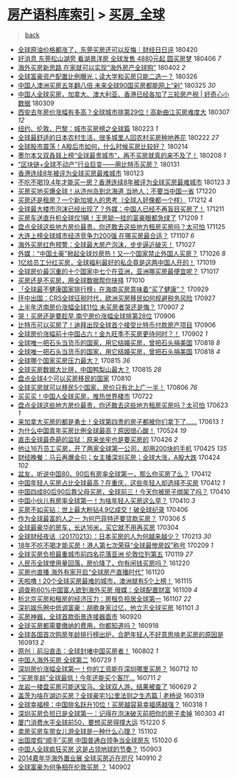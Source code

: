 [房产语料库索引](../../README.md)  > [买房_全球](买房_全球.md)
====
> [back](../README.md)

- [全球原油价格都涨了，东莞买房还可以反悔｜财经日日评](http://jkwz.applinzi.com/ittc/7093980533552055306.html#%E5%85%A8%E7%90%83%E5%8E%9F%E6%B2%B9%E4%BB%B7%E6%A0%BC%E9%83%BD%E6%B6%A8%E4%BA%86%EF%BC%8C%E4%B8%9C%E8%8E%9E%E4%B9%B0%E6%88%BF%E8%BF%98%E5%8F%AF%E4%BB%A5%E5%8F%8D%E6%82%94%EF%BD%9C%E8%B4%A2%E7%BB%8F%E6%97%A5%E6%97%A5%E8%AF%84) 180420  
- [好消息 东莞松山湖旁 看湖景洋房 全球发售 4880元起 圆买房梦](http://jkwz.applinzi.com/ittc/7088794615266411527.html#%E5%A5%BD%E6%B6%88%E6%81%AF+%E4%B8%9C%E8%8E%9E%E6%9D%BE%E5%B1%B1%E6%B9%96%E6%97%81+%E7%9C%8B%E6%B9%96%E6%99%AF%E6%B4%8B%E6%88%BF+%E5%85%A8%E7%90%83%E5%8F%91%E5%94%AE+4880%E5%85%83%E8%B5%B7+%E5%9C%86%E4%B9%B0%E6%88%BF%E6%A2%A6) 180406 *7* 
- [海外买房新思路 在家就可以实现“海外房产全球购”](http://jkwz.applinzi.com/ittc/7087394953242346503.html#%E6%B5%B7%E5%A4%96%E4%B9%B0%E6%88%BF%E6%96%B0%E6%80%9D%E8%B7%AF+%E5%9C%A8%E5%AE%B6%E5%B0%B1%E5%8F%AF%E4%BB%A5%E5%AE%9E%E7%8E%B0%E2%80%9C%E6%B5%B7%E5%A4%96%E6%88%BF%E4%BA%A7%E5%85%A8%E7%90%83%E8%B4%AD%E2%80%9D) 180402 *2* 
- [全球富豪资产配置比例曝光；读大学和买房只能二选一？](http://jkwz.applinzi.com/ittc/7084753264157656075.html#%E5%85%A8%E7%90%83%E5%AF%8C%E8%B1%AA%E8%B5%84%E4%BA%A7%E9%85%8D%E7%BD%AE%E6%AF%94%E4%BE%8B%E6%9B%9D%E5%85%89%EF%BC%9B%E8%AF%BB%E5%A4%A7%E5%AD%A6%E5%92%8C%E4%B9%B0%E6%88%BF%E5%8F%AA%E8%83%BD%E4%BA%8C%E9%80%89%E4%B8%80%EF%BC%9F) 180326  
- [中国人澳洲买房五年翻八倍 未来全球90国买房都能网上“剁”](http://jkwz.applinzi.com/ittc/7084369956575904778.html#%E4%B8%AD%E5%9B%BD%E4%BA%BA%E6%BE%B3%E6%B4%B2%E4%B9%B0%E6%88%BF%E4%BA%94%E5%B9%B4%E7%BF%BB%E5%85%AB%E5%80%8D+%E6%9C%AA%E6%9D%A5%E5%85%A8%E7%90%8390%E5%9B%BD%E4%B9%B0%E6%88%BF%E9%83%BD%E8%83%BD%E7%BD%91%E4%B8%8A%E2%80%9C%E5%89%81%E2%80%9D) 180325 *30* 
- [中国人全球买房，加拿大、澳大利亚、香港已经各加了三轮房产税 | 好奇心小数据](http://jkwz.applinzi.com/ittc/7078544342035989514.html#%E4%B8%AD%E5%9B%BD%E4%BA%BA%E5%85%A8%E7%90%83%E4%B9%B0%E6%88%BF%EF%BC%8C%E5%8A%A0%E6%8B%BF%E5%A4%A7%E3%80%81%E6%BE%B3%E5%A4%A7%E5%88%A9%E4%BA%9A%E3%80%81%E9%A6%99%E6%B8%AF%E5%B7%B2%E7%BB%8F%E5%90%84%E5%8A%A0%E4%BA%86%E4%B8%89%E8%BD%AE%E6%88%BF%E4%BA%A7%E7%A8%8E+%7C+%E5%A5%BD%E5%A5%87%E5%BF%83%E5%B0%8F%E6%95%B0%E6%8D%AE) 180309  
- [西安去年房价涨幅有多高？全球城市排第29位！高新曲江买房难度大](http://jkwz.applinzi.com/ittc/7077691467391042566.html#%E8%A5%BF%E5%AE%89%E5%8E%BB%E5%B9%B4%E6%88%BF%E4%BB%B7%E6%B6%A8%E5%B9%85%E6%9C%89%E5%A4%9A%E9%AB%98%EF%BC%9F%E5%85%A8%E7%90%83%E5%9F%8E%E5%B8%82%E6%8E%92%E7%AC%AC29%E4%BD%8D%EF%BC%81%E9%AB%98%E6%96%B0%E6%9B%B2%E6%B1%9F%E4%B9%B0%E6%88%BF%E9%9A%BE%E5%BA%A6%E5%A4%A7) 180307 *12* 
- [纽约、伦敦、巴黎：城市买房榜之全球篇](http://jkwz.applinzi.com/ittc/7067010877071295499.html#%E7%BA%BD%E7%BA%A6%E3%80%81%E4%BC%A6%E6%95%A6%E3%80%81%E5%B7%B4%E9%BB%8E%EF%BC%9A%E5%9F%8E%E5%B8%82%E4%B9%B0%E6%88%BF%E6%A6%9C%E4%B9%8B%E5%85%A8%E7%90%83%E7%AF%87) 180223 *1* 
- [全球最舒适的日本农村生活，很多城里人回农村买房种地养花](http://jkwz.applinzi.com/ittc/7072860168801223696.html#%E5%85%A8%E7%90%83%E6%9C%80%E8%88%92%E9%80%82%E7%9A%84%E6%97%A5%E6%9C%AC%E5%86%9C%E6%9D%91%E7%94%9F%E6%B4%BB%EF%BC%8C%E5%BE%88%E5%A4%9A%E5%9F%8E%E9%87%8C%E4%BA%BA%E5%9B%9E%E5%86%9C%E6%9D%91%E4%B9%B0%E6%88%BF%E7%A7%8D%E5%9C%B0%E5%85%BB%E8%8A%B1) 180222 *27* 
- [全球股市震荡！A股后市如何，什么时候买房比较好？](http://jkwz.applinzi.com/ittc/7069195537171874822.html#%E5%85%A8%E7%90%83%E8%82%A1%E5%B8%82%E9%9C%87%E8%8D%A1%EF%BC%81A%E8%82%A1%E5%90%8E%E5%B8%82%E5%A6%82%E4%BD%95%EF%BC%8C%E4%BB%80%E4%B9%88%E6%97%B6%E5%80%99%E4%B9%B0%E6%88%BF%E6%AF%94%E8%BE%83%E5%A5%BD%EF%BC%9F) 180214  
- [墨尔本又双叒叕上榜“全球最贵城市”，再不买房就真的来不及了！](http://jkwz.applinzi.com/ittc/7067644552230208529.html#%E5%A2%A8%E5%B0%94%E6%9C%AC%E5%8F%88%E5%8F%8C%E5%8F%92%E5%8F%95%E4%B8%8A%E6%A6%9C%E2%80%9C%E5%85%A8%E7%90%83%E6%9C%80%E8%B4%B5%E5%9F%8E%E5%B8%82%E2%80%9D%EF%BC%8C%E5%86%8D%E4%B8%8D%E4%B9%B0%E6%88%BF%E5%B0%B1%E7%9C%9F%E7%9A%84%E6%9D%A5%E4%B8%8D%E5%8F%8A%E4%BA%86%EF%BC%81) 180208 *1* 
- [“区块链+全球不动产”行业巨变——用比特币买房？](http://jkwz.applinzi.com/ittc/7064683995369833483.html#%E2%80%9C%E5%8C%BA%E5%9D%97%E9%93%BE%2B%E5%85%A8%E7%90%83%E4%B8%8D%E5%8A%A8%E4%BA%A7%E2%80%9D%E8%A1%8C%E4%B8%9A%E5%B7%A8%E5%8F%98%E2%80%94%E2%80%94%E7%94%A8%E6%AF%94%E7%89%B9%E5%B8%81%E4%B9%B0%E6%88%BF%EF%BC%9F) 180131  
- [香港连续8年被评为全球买房最难城市](http://jkwz.applinzi.com/ittc/7061690889955443723.html#%E9%A6%99%E6%B8%AF%E8%BF%9E%E7%BB%AD8%E5%B9%B4%E8%A2%AB%E8%AF%84%E4%B8%BA%E5%85%A8%E7%90%83%E4%B9%B0%E6%88%BF%E6%9C%80%E9%9A%BE%E5%9F%8E%E5%B8%82) 180123  
- [不吃不喝19.4年才能买一房？香港连续8年被评为全球买房最难城市](http://jkwz.applinzi.com/ittc/7061642014251025414.html#%E4%B8%8D%E5%90%83%E4%B8%8D%E5%96%9D19.4%E5%B9%B4%E6%89%8D%E8%83%BD%E4%B9%B0%E4%B8%80%E6%88%BF%EF%BC%9F%E9%A6%99%E6%B8%AF%E8%BF%9E%E7%BB%AD8%E5%B9%B4%E8%A2%AB%E8%AF%84%E4%B8%BA%E5%85%A8%E7%90%83%E4%B9%B0%E6%88%BF%E6%9C%80%E9%9A%BE%E5%9F%8E%E5%B8%82) 180123 *3* 
- [买房买地买爆全球！从济州岛到北海道 当地人：不要当中国一省](http://jkwz.applinzi.com/ittc/7049226458235405329.html#%E4%B9%B0%E6%88%BF%E4%B9%B0%E5%9C%B0%E4%B9%B0%E7%88%86%E5%85%A8%E7%90%83%EF%BC%81%E4%BB%8E%E6%B5%8E%E5%B7%9E%E5%B2%9B%E5%88%B0%E5%8C%97%E6%B5%B7%E9%81%93+%E5%BD%93%E5%9C%B0%E4%BA%BA%EF%BC%9A%E4%B8%8D%E8%A6%81%E5%BD%93%E4%B8%AD%E5%9B%BD%E4%B8%80%E7%9C%81) 171220  
- [买房还是租房？一个新加坡人的思考（全球人好像都一个样）](http://jkwz.applinzi.com/ittc/7045848782627931153.html#%E4%B9%B0%E6%88%BF%E8%BF%98%E6%98%AF%E7%A7%9F%E6%88%BF%EF%BC%9F%E4%B8%80%E4%B8%AA%E6%96%B0%E5%8A%A0%E5%9D%A1%E4%BA%BA%E7%9A%84%E6%80%9D%E8%80%83%EF%BC%88%E5%85%A8%E7%90%83%E4%BA%BA%E5%A5%BD%E5%83%8F%E9%83%BD%E4%B8%80%E4%B8%AA%E6%A0%B7%EF%BC%89) 171212 *4* 
- [全球最大楼市泡沫已经出现了？外媒：中国人已经不再盲目买房了！](http://jkwz.applinzi.com/ittc/7045892746655564816.html#%E5%85%A8%E7%90%83%E6%9C%80%E5%A4%A7%E6%A5%BC%E5%B8%82%E6%B3%A1%E6%B2%AB%E5%B7%B2%E7%BB%8F%E5%87%BA%E7%8E%B0%E4%BA%86%EF%BC%9F%E5%A4%96%E5%AA%92%EF%BC%9A%E4%B8%AD%E5%9B%BD%E4%BA%BA%E5%B7%B2%E7%BB%8F%E4%B8%8D%E5%86%8D%E7%9B%B2%E7%9B%AE%E4%B9%B0%E6%88%BF%E4%BA%86%EF%BC%81) 171211  
- [买房车送直升机全球仅1辆！王思聪一挂的富豪眼都急绿了](http://jkwz.applinzi.com/ittc/7045048414247584784.html#%E4%B9%B0%E6%88%BF%E8%BD%A6%E9%80%81%E7%9B%B4%E5%8D%87%E6%9C%BA%E5%85%A8%E7%90%83%E4%BB%851%E8%BE%86%EF%BC%81%E7%8E%8B%E6%80%9D%E8%81%AA%E4%B8%80%E6%8C%82%E7%9A%84%E5%AF%8C%E8%B1%AA%E7%9C%BC%E9%83%BD%E6%80%A5%E7%BB%BF%E4%BA%86) 171209 *1* 
- [盘点全球这些地方房价最贵，你还敢去这些地方租房买房吗？太可怕](http://jkwz.applinzi.com/ittc/7039811366741869584.html#%E7%9B%98%E7%82%B9%E5%85%A8%E7%90%83%E8%BF%99%E4%BA%9B%E5%9C%B0%E6%96%B9%E6%88%BF%E4%BB%B7%E6%9C%80%E8%B4%B5%EF%BC%8C%E4%BD%A0%E8%BF%98%E6%95%A2%E5%8E%BB%E8%BF%99%E4%BA%9B%E5%9C%B0%E6%96%B9%E7%A7%9F%E6%88%BF%E4%B9%B0%E6%88%BF%E5%90%97%EF%BC%9F%E5%A4%AA%E5%8F%AF%E6%80%95) 171125  
- [大连上榜全球城市经济竞争力200强 在哪买房最合适？](http://jkwz.applinzi.com/ittc/7033137309959062544.html#%E5%A4%A7%E8%BF%9E%E4%B8%8A%E6%A6%9C%E5%85%A8%E7%90%83%E5%9F%8E%E5%B8%82%E7%BB%8F%E6%B5%8E%E7%AB%9E%E4%BA%89%E5%8A%9B200%E5%BC%BA+%E5%9C%A8%E5%93%AA%E4%B9%B0%E6%88%BF%E6%9C%80%E5%90%88%E9%80%82%EF%BC%9F) 171107 *6* 
- [海外买房红色预警：全球最大房产泡沫，步步逼近破灭！](http://jkwz.applinzi.com/ittc/7029141626012828688.html#%E6%B5%B7%E5%A4%96%E4%B9%B0%E6%88%BF%E7%BA%A2%E8%89%B2%E9%A2%84%E8%AD%A6%EF%BC%9A%E5%85%A8%E7%90%83%E6%9C%80%E5%A4%A7%E6%88%BF%E4%BA%A7%E6%B3%A1%E6%B2%AB%EF%BC%8C%E6%AD%A5%E6%AD%A5%E9%80%BC%E8%BF%91%E7%A0%B4%E7%81%AD%EF%BC%81) 171027  
- [外媒：“中国土豪”掀起全球炒房热！又一个国家禁止外国人买房？](http://jkwz.applinzi.com/ittc/7028799173175018512.html#%E5%A4%96%E5%AA%92%EF%BC%9A%E2%80%9C%E4%B8%AD%E5%9B%BD%E5%9C%9F%E8%B1%AA%E2%80%9D%E6%8E%80%E8%B5%B7%E5%85%A8%E7%90%83%E7%82%92%E6%88%BF%E7%83%AD%EF%BC%81%E5%8F%88%E4%B8%80%E4%B8%AA%E5%9B%BD%E5%AE%B6%E7%A6%81%E6%AD%A2%E5%A4%96%E5%9B%BD%E4%BA%BA%E4%B9%B0%E6%88%BF%EF%BC%9F) 171026 *8* 
- [1亿给员工分红买房，全球福利最好的私企竟是这两中国人开的！](http://jkwz.applinzi.com/ittc/7026220015320302609.html#1%E4%BA%BF%E7%BB%99%E5%91%98%E5%B7%A5%E5%88%86%E7%BA%A2%E4%B9%B0%E6%88%BF%EF%BC%8C%E5%85%A8%E7%90%83%E7%A6%8F%E5%88%A9%E6%9C%80%E5%A5%BD%E7%9A%84%E7%A7%81%E4%BC%81%E7%AB%9F%E6%98%AF%E8%BF%99%E4%B8%A4%E4%B8%AD%E5%9B%BD%E4%BA%BA%E5%BC%80%E7%9A%84%EF%BC%81) 171019  
- [全球房价最沉重的十个国家中七个在亚洲，亚洲哪买房最便宜呢？](http://jkwz.applinzi.com/ittc/7025506757261132816.html#%E5%85%A8%E7%90%83%E6%88%BF%E4%BB%B7%E6%9C%80%E6%B2%89%E9%87%8D%E7%9A%84%E5%8D%81%E4%B8%AA%E5%9B%BD%E5%AE%B6%E4%B8%AD%E4%B8%83%E4%B8%AA%E5%9C%A8%E4%BA%9A%E6%B4%B2%EF%BC%8C%E4%BA%9A%E6%B4%B2%E5%93%AA%E4%B9%B0%E6%88%BF%E6%9C%80%E4%BE%BF%E5%AE%9C%E5%91%A2%EF%BC%9F) 171017  
- [买房还是不买房，用全球数据帮你抉择](http://jkwz.applinzi.com/ittc/7022808445928080401.html#%E4%B9%B0%E6%88%BF%E8%BF%98%E6%98%AF%E4%B8%8D%E4%B9%B0%E6%88%BF%EF%BC%8C%E7%94%A8%E5%85%A8%E7%90%83%E6%95%B0%E6%8D%AE%E5%B8%AE%E4%BD%A0%E6%8A%89%E6%8B%A9) 171010  
- [「全球最不健康国家排行榜」在海南买房意味着“买了健康”？](http://jkwz.applinzi.com/ittc/7018659424217072657.html#%E3%80%8C%E5%85%A8%E7%90%83%E6%9C%80%E4%B8%8D%E5%81%A5%E5%BA%B7%E5%9B%BD%E5%AE%B6%E6%8E%92%E8%A1%8C%E6%A6%9C%E3%80%8D%E5%9C%A8%E6%B5%B7%E5%8D%97%E4%B9%B0%E6%88%BF%E6%84%8F%E5%91%B3%E7%9D%80%E2%80%9C%E4%B9%B0%E4%BA%86%E5%81%A5%E5%BA%B7%E2%80%9D%EF%BC%9F) 170929  
- [环中出国：CRS全球征税时代，欧洲买房移民如何规避税务风险](http://jkwz.applinzi.com/ittc/7017922985569289232.html#%E7%8E%AF%E4%B8%AD%E5%87%BA%E5%9B%BD%EF%BC%9ACRS%E5%85%A8%E7%90%83%E5%BE%81%E7%A8%8E%E6%97%B6%E4%BB%A3%EF%BC%8C%E6%AC%A7%E6%B4%B2%E4%B9%B0%E6%88%BF%E7%A7%BB%E6%B0%91%E5%A6%82%E4%BD%95%E8%A7%84%E9%81%BF%E7%A8%8E%E5%8A%A1%E9%A3%8E%E9%99%A9) 170927  
- [上半年济南房价涨幅全球11位 未买房者哭还是悔？](http://jkwz.applinzi.com/ittc/7010608887953359889.html#%E4%B8%8A%E5%8D%8A%E5%B9%B4%E6%B5%8E%E5%8D%97%E6%88%BF%E4%BB%B7%E6%B6%A8%E5%B9%85%E5%85%A8%E7%90%8311%E4%BD%8D+%E6%9C%AA%E4%B9%B0%E6%88%BF%E8%80%85%E5%93%AD%E8%BF%98%E6%98%AF%E6%82%94%EF%BC%9F) 170907 *2* 
- [哭！买房还是要趁早 南宁房价涨幅全球排第28位](http://jkwz.applinzi.com/ittc/7010268145225565201.html#%E5%93%AD%EF%BC%81%E4%B9%B0%E6%88%BF%E8%BF%98%E6%98%AF%E8%A6%81%E8%B6%81%E6%97%A9+%E5%8D%97%E5%AE%81%E6%88%BF%E4%BB%B7%E6%B6%A8%E5%B9%85%E5%85%A8%E7%90%83%E6%8E%92%E7%AC%AC28%E4%BD%8D) 170906  
- [比特币可以买房了！迪拜出现全球首个接受比特币付款房产项目](http://jkwz.applinzi.com/ittc/7010195008593069073.html#%E6%AF%94%E7%89%B9%E5%B8%81%E5%8F%AF%E4%BB%A5%E4%B9%B0%E6%88%BF%E4%BA%86%EF%BC%81%E8%BF%AA%E6%8B%9C%E5%87%BA%E7%8E%B0%E5%85%A8%E7%90%83%E9%A6%96%E4%B8%AA%E6%8E%A5%E5%8F%97%E6%AF%94%E7%89%B9%E5%B8%81%E4%BB%98%E6%AC%BE%E6%88%BF%E4%BA%A7%E9%A1%B9%E7%9B%AE) 170906  
- [全球房价涨幅前十中国占六！金九旺季不买房更待何时？！](http://jkwz.applinzi.com/ittc/7008780873925919760.html#%E5%85%A8%E7%90%83%E6%88%BF%E4%BB%B7%E6%B6%A8%E5%B9%85%E5%89%8D%E5%8D%81%E4%B8%AD%E5%9B%BD%E5%8D%A0%E5%85%AD%EF%BC%81%E9%87%91%E4%B9%9D%E6%97%BA%E5%AD%A3%E4%B8%8D%E4%B9%B0%E6%88%BF%E6%9B%B4%E5%BE%85%E4%BD%95%E6%97%B6%EF%BC%9F%EF%BC%81) 170902 *1* 
- [全球唯一把石头当货币的国家，用它结婚买房，曾把石头捐美国](http://jkwz.applinzi.com/ittc/7003148892227765264.html#%E5%85%A8%E7%90%83%E5%94%AF%E4%B8%80%E6%8A%8A%E7%9F%B3%E5%A4%B4%E5%BD%93%E8%B4%A7%E5%B8%81%E7%9A%84%E5%9B%BD%E5%AE%B6%EF%BC%8C%E7%94%A8%E5%AE%83%E7%BB%93%E5%A9%9A%E4%B9%B0%E6%88%BF%EF%BC%8C%E6%9B%BE%E6%8A%8A%E7%9F%B3%E5%A4%B4%E6%8D%90%E7%BE%8E%E5%9B%BD) 170818 *8* 
- [全球唯一把石头当货币的国家，用它结婚买房，曾把石头捐美国](http://jkwz.applinzi.com/ittc/7002921176295539728.html#%E5%85%A8%E7%90%83%E5%94%AF%E4%B8%80%E6%8A%8A%E7%9F%B3%E5%A4%B4%E5%BD%93%E8%B4%A7%E5%B8%81%E7%9A%84%E5%9B%BD%E5%AE%B6%EF%BC%8C%E7%94%A8%E5%AE%83%E7%BB%93%E5%A9%9A%E4%B9%B0%E6%88%BF%EF%BC%8C%E6%9B%BE%E6%8A%8A%E7%9F%B3%E5%A4%B4%E6%8D%90%E7%BE%8E%E5%9B%BD) 170818 *4* 
- [全球哪个国家买房压力最大？](http://jkwz.applinzi.com/ittc/7002059089608442897.html#%E5%85%A8%E7%90%83%E5%93%AA%E4%B8%AA%E5%9B%BD%E5%AE%B6%E4%B9%B0%E6%88%BF%E5%8E%8B%E5%8A%9B%E6%9C%80%E5%A4%A7%EF%BC%9F) 170815 *36* 
- [全球买房数据大比拼，中国鸭梨山最大？](http://jkwz.applinzi.com/ittc/7002059089524556816.html#%E5%85%A8%E7%90%83%E4%B9%B0%E6%88%BF%E6%95%B0%E6%8D%AE%E5%A4%A7%E6%AF%94%E6%8B%BC%EF%BC%8C%E4%B8%AD%E5%9B%BD%E9%B8%AD%E6%A2%A8%E5%B1%B1%E6%9C%80%E5%A4%A7%EF%BC%9F) 170815 *28* 
- [盘点全球4个可以买房移民的国家](http://jkwz.applinzi.com/ittc/7000124956657320977.html#%E7%9B%98%E7%82%B9%E5%85%A8%E7%90%834%E4%B8%AA%E5%8F%AF%E4%BB%A5%E4%B9%B0%E6%88%BF%E7%A7%BB%E6%B0%91%E7%9A%84%E5%9B%BD%E5%AE%B6) 170810  
- [全球买房就可以移民5个国家，房价只有北上广一半！](http://jkwz.applinzi.com/ittc/6997957684484375569.html#%E5%85%A8%E7%90%83%E4%B9%B0%E6%88%BF%E5%B0%B1%E5%8F%AF%E4%BB%A5%E7%A7%BB%E6%B0%915%E4%B8%AA%E5%9B%BD%E5%AE%B6%EF%BC%8C%E6%88%BF%E4%BB%B7%E5%8F%AA%E6%9C%89%E5%8C%97%E4%B8%8A%E5%B9%BF%E4%B8%80%E5%8D%8A%EF%BC%81) 170806 *76* 
- [买买买！中国人全球买房，推热世界楼市](http://jkwz.applinzi.com/ittc/6993146668172968976.html#%E4%B9%B0%E4%B9%B0%E4%B9%B0%EF%BC%81%E4%B8%AD%E5%9B%BD%E4%BA%BA%E5%85%A8%E7%90%83%E4%B9%B0%E6%88%BF%EF%BC%8C%E6%8E%A8%E7%83%AD%E4%B8%96%E7%95%8C%E6%A5%BC%E5%B8%82) 170722  
- [盘点全球这些地方房价最贵，你还敢去这些地方租房买房吗？太可怕](http://jkwz.applinzi.com/ittc/6982390663684293636.html#%E7%9B%98%E7%82%B9%E5%85%A8%E7%90%83%E8%BF%99%E4%BA%9B%E5%9C%B0%E6%96%B9%E6%88%BF%E4%BB%B7%E6%9C%80%E8%B4%B5%EF%BC%8C%E4%BD%A0%E8%BF%98%E6%95%A2%E5%8E%BB%E8%BF%99%E4%BA%9B%E5%9C%B0%E6%96%B9%E7%A7%9F%E6%88%BF%E4%B9%B0%E6%88%BF%E5%90%97%EF%BC%9F%E5%A4%AA%E5%8F%AF%E6%80%95) 170623 *1* 
- [来加拿大买房的都是勇士！全球第四贵的房子都被你们拿下了……](http://jkwz.applinzi.com/ittc/6978501285488624645.html#%E6%9D%A5%E5%8A%A0%E6%8B%BF%E5%A4%A7%E4%B9%B0%E6%88%BF%E7%9A%84%E9%83%BD%E6%98%AF%E5%8B%87%E5%A3%AB%EF%BC%81%E5%85%A8%E7%90%83%E7%AC%AC%E5%9B%9B%E8%B4%B5%E7%9A%84%E6%88%BF%E5%AD%90%E9%83%BD%E8%A2%AB%E4%BD%A0%E4%BB%AC%E6%8B%BF%E4%B8%8B%E4%BA%86%E2%80%A6%E2%80%A6) 170613 *1* 
- [为什么中国青年买房比例全球最高？原因很心酸！](http://jkwz.applinzi.com/ittc/6970976302835172356.html#%E4%B8%BA%E4%BB%80%E4%B9%88%E4%B8%AD%E5%9B%BD%E9%9D%92%E5%B9%B4%E4%B9%B0%E6%88%BF%E6%AF%94%E4%BE%8B%E5%85%A8%E7%90%83%E6%9C%80%E9%AB%98%EF%BC%9F%E5%8E%9F%E5%9B%A0%E5%BE%88%E5%BF%83%E9%85%B8%EF%BC%81) 170524 *19* 
- [直击全球最奇葩的监狱：原来坐牢也是要买房的](http://jkwz.applinzi.com/ittc/6960971983297709061.html#%E7%9B%B4%E5%87%BB%E5%85%A8%E7%90%83%E6%9C%80%E5%A5%87%E8%91%A9%E7%9A%84%E7%9B%91%E7%8B%B1%EF%BC%9A%E5%8E%9F%E6%9D%A5%E5%9D%90%E7%89%A2%E4%B9%9F%E6%98%AF%E8%A6%81%E4%B9%B0%E6%88%BF%E7%9A%84) 170426 *2* 
- [他让16万员工买房，开了两家全球第一公司，却用200块的手机](http://jkwz.applinzi.com/ittc/6960443629649789957.html#%E4%BB%96%E8%AE%A916%E4%B8%87%E5%91%98%E5%B7%A5%E4%B9%B0%E6%88%BF%EF%BC%8C%E5%BC%80%E4%BA%86%E4%B8%A4%E5%AE%B6%E5%85%A8%E7%90%83%E7%AC%AC%E4%B8%80%E5%85%AC%E5%8F%B8%EF%BC%8C%E5%8D%B4%E7%94%A8200%E5%9D%97%E7%9A%84%E6%89%8B%E6%9C%BA) 170425 *135* 
- [财经晚餐：马云再爆金句；女主播深圳买房；全球大涨，A股大跌](http://jkwz.applinzi.com/ittc/6960228757355889668.html#%E8%B4%A2%E7%BB%8F%E6%99%9A%E9%A4%90%EF%BC%9A%E9%A9%AC%E4%BA%91%E5%86%8D%E7%88%86%E9%87%91%E5%8F%A5%EF%BC%9B%E5%A5%B3%E4%B8%BB%E6%92%AD%E6%B7%B1%E5%9C%B3%E4%B9%B0%E6%88%BF%EF%BC%9B%E5%85%A8%E7%90%83%E5%A4%A7%E6%B6%A8%EF%BC%8CA%E8%82%A1%E5%A4%A7%E8%B7%8C) 170424 *102* 
- [盆友，听说中国80、90后有房率全球第一，那么你买房了么？](http://jkwz.applinzi.com/ittc/6955706140523512837.html#%E7%9B%86%E5%8F%8B%EF%BC%8C%E5%90%AC%E8%AF%B4%E4%B8%AD%E5%9B%BD80%E3%80%8190%E5%90%8E%E6%9C%89%E6%88%BF%E7%8E%87%E5%85%A8%E7%90%83%E7%AC%AC%E4%B8%80%EF%BC%8C%E9%82%A3%E4%B9%88%E4%BD%A0%E4%B9%B0%E6%88%BF%E4%BA%86%E4%B9%88%EF%BC%9F) 170412  
- [中国年轻人买房占比全球最高？在重庆，这些年轻人却选择不买房](http://jkwz.applinzi.com/ittc/6955656901550408708.html#%E4%B8%AD%E5%9B%BD%E5%B9%B4%E8%BD%BB%E4%BA%BA%E4%B9%B0%E6%88%BF%E5%8D%A0%E6%AF%94%E5%85%A8%E7%90%83%E6%9C%80%E9%AB%98%EF%BC%9F%E5%9C%A8%E9%87%8D%E5%BA%86%EF%BC%8C%E8%BF%99%E4%BA%9B%E5%B9%B4%E8%BD%BB%E4%BA%BA%E5%8D%B4%E9%80%89%E6%8B%A9%E4%B8%8D%E4%B9%B0%E6%88%BF) 170412 *1* 
- [中国四成80后90后靠父母买房，全球前三！今天你被房子绑架了吗？](http://jkwz.applinzi.com/ittc/6954975941427201028.html#%E4%B8%AD%E5%9B%BD%E5%9B%9B%E6%88%9080%E5%90%8E90%E5%90%8E%E9%9D%A0%E7%88%B6%E6%AF%8D%E4%B9%B0%E6%88%BF%EF%BC%8C%E5%85%A8%E7%90%83%E5%89%8D%E4%B8%89%EF%BC%81%E4%BB%8A%E5%A4%A9%E4%BD%A0%E8%A2%AB%E6%88%BF%E5%AD%90%E7%BB%91%E6%9E%B6%E4%BA%86%E5%90%97%EF%BC%9F) 170410  
- [中国小伙儿有房率全球第一！为啥年轻人买房这么早？](http://jkwz.applinzi.com/ittc/6954919591800210437.html#%E4%B8%AD%E5%9B%BD%E5%B0%8F%E4%BC%99%E5%84%BF%E6%9C%89%E6%88%BF%E7%8E%87%E5%85%A8%E7%90%83%E7%AC%AC%E4%B8%80%EF%BC%81%E4%B8%BA%E5%95%A5%E5%B9%B4%E8%BD%BB%E4%BA%BA%E4%B9%B0%E6%88%BF%E8%BF%99%E4%B9%88%E6%97%A9%EF%BC%9F) 170410 *3* 
- [买房不如买钻：世上最大粉钻4.9亿成交！破全球纪录](http://jkwz.applinzi.com/ittc/6953078652290991108.html#%E4%B9%B0%E6%88%BF%E4%B8%8D%E5%A6%82%E4%B9%B0%E9%92%BB%EF%BC%9A%E4%B8%96%E4%B8%8A%E6%9C%80%E5%A4%A7%E7%B2%89%E9%92%BB4.9%E4%BA%BF%E6%88%90%E4%BA%A4%EF%BC%81%E7%A0%B4%E5%85%A8%E7%90%83%E7%BA%AA%E5%BD%95) 170406  
- [作为全球最富的人之一 为何巴菲特还要贷款买房？](http://jkwz.applinzi.com/ittc/6941889247786304517.html#%E4%BD%9C%E4%B8%BA%E5%85%A8%E7%90%83%E6%9C%80%E5%AF%8C%E7%9A%84%E4%BA%BA%E4%B9%8B%E4%B8%80+%E4%B8%BA%E4%BD%95%E5%B7%B4%E8%8F%B2%E7%89%B9%E8%BF%98%E8%A6%81%E8%B4%B7%E6%AC%BE%E4%B9%B0%E6%88%BF%EF%BC%9F) 170306 *5* 
- [全球最豪华的房车，长达16米，买它就不用再买房](http://jkwz.applinzi.com/ittc/6940953520361702405.html#%E5%85%A8%E7%90%83%E6%9C%80%E8%B1%AA%E5%8D%8E%E7%9A%84%E6%88%BF%E8%BD%A6%EF%BC%8C%E9%95%BF%E8%BE%BE16%E7%B1%B3%EF%BC%8C%E4%B9%B0%E5%AE%83%E5%B0%B1%E4%B8%8D%E7%94%A8%E5%86%8D%E4%B9%B0%E6%88%BF) 170304  
- [全球财经夜话（20170213）：日本买房的人为何越来越少？](http://jkwz.applinzi.com/ittc/6934144381924934660.html#%E5%85%A8%E7%90%83%E8%B4%A2%E7%BB%8F%E5%A4%9C%E8%AF%9D%EF%BC%8820170213%EF%BC%89%EF%BC%9A%E6%97%A5%E6%9C%AC%E4%B9%B0%E6%88%BF%E7%9A%84%E4%BA%BA%E4%B8%BA%E4%BD%95%E8%B6%8A%E6%9D%A5%E8%B6%8A%E5%B0%91%EF%BC%9F) 170213 *30* 
- [18年不吃不喝才能买房！港人第七次荣获“全球最惨房奴”称号](http://jkwz.applinzi.com/ittc/6932263347084067845.html#18%E5%B9%B4%E4%B8%8D%E5%90%83%E4%B8%8D%E5%96%9D%E6%89%8D%E8%83%BD%E4%B9%B0%E6%88%BF%EF%BC%81%E6%B8%AF%E4%BA%BA%E7%AC%AC%E4%B8%83%E6%AC%A1%E8%8D%A3%E8%8E%B7%E2%80%9C%E5%85%A8%E7%90%83%E6%9C%80%E6%83%A8%E6%88%BF%E5%A5%B4%E2%80%9D%E7%A7%B0%E5%8F%B7) 170209 *1* 
- [全球买房负担最重城市前四名花落亚洲 伦敦位列第五](http://jkwz.applinzi.com/ittc/6924735149584679941.html#%E5%85%A8%E7%90%83%E4%B9%B0%E6%88%BF%E8%B4%9F%E6%8B%85%E6%9C%80%E9%87%8D%E5%9F%8E%E5%B8%82%E5%89%8D%E5%9B%9B%E5%90%8D%E8%8A%B1%E8%90%BD%E4%BA%9A%E6%B4%B2+%E4%BC%A6%E6%95%A6%E4%BD%8D%E5%88%97%E7%AC%AC%E4%BA%94) 170119 *27* 
- [人民币全球使用量回落，房价降了，你有闲钱买房吗？](http://jkwz.applinzi.com/ittc/6913707559638008836.html#%E4%BA%BA%E6%B0%91%E5%B8%81%E5%85%A8%E7%90%83%E4%BD%BF%E7%94%A8%E9%87%8F%E5%9B%9E%E8%90%BD%EF%BC%8C%E6%88%BF%E4%BB%B7%E9%99%8D%E4%BA%86%EF%BC%8C%E4%BD%A0%E6%9C%89%E9%97%B2%E9%92%B1%E4%B9%B0%E6%88%BF%E5%90%97%EF%BC%9F) 161220  
- [买房也直播 海外有家开启“全球房产直播时代”](http://jkwz.applinzi.com/ittc/6902469636959765509.html#%E4%B9%B0%E6%88%BF%E4%B9%9F%E7%9B%B4%E6%92%AD+%E6%B5%B7%E5%A4%96%E6%9C%89%E5%AE%B6%E5%BC%80%E5%90%AF%E2%80%9C%E5%85%A8%E7%90%83%E6%88%BF%E4%BA%A7%E7%9B%B4%E6%92%AD%E6%97%B6%E4%BB%A3%E2%80%9D) 161120  
- [天啦噜！20个全球买房最难的城市，澳洲就有5个上榜！](http://jkwz.applinzi.com/ittc/6900782651698316292.html#%E5%A4%A9%E5%95%A6%E5%99%9C%EF%BC%8120%E4%B8%AA%E5%85%A8%E7%90%83%E4%B9%B0%E6%88%BF%E6%9C%80%E9%9A%BE%E7%9A%84%E5%9F%8E%E5%B8%82%EF%BC%8C%E6%BE%B3%E6%B4%B2%E5%B0%B1%E6%9C%895%E4%B8%AA%E4%B8%8A%E6%A6%9C%EF%BC%81) 161115  
- [调查称60%中国富人欲到海外买房 俄媒：全球配置财富](http://jkwz.applinzi.com/ittc/6898411745307001860.html#%E8%B0%83%E6%9F%A5%E7%A7%B060%25%E4%B8%AD%E5%9B%BD%E5%AF%8C%E4%BA%BA%E6%AC%B2%E5%88%B0%E6%B5%B7%E5%A4%96%E4%B9%B0%E6%88%BF+%E4%BF%84%E5%AA%92%EF%BC%9A%E5%85%A8%E7%90%83%E9%85%8D%E7%BD%AE%E8%B4%A2%E5%AF%8C) 161109 *4* 
- [析北京买房和租房的经济压力：房租负担居全球第一](http://jkwz.applinzi.com/ittc/6897684175066235908.html#%E6%9E%90%E5%8C%97%E4%BA%AC%E4%B9%B0%E6%88%BF%E5%92%8C%E7%A7%9F%E6%88%BF%E7%9A%84%E7%BB%8F%E6%B5%8E%E5%8E%8B%E5%8A%9B%EF%BC%9A%E6%88%BF%E7%A7%9F%E8%B4%9F%E6%8B%85%E5%B1%85%E5%85%A8%E7%90%83%E7%AC%AC%E4%B8%80) 161107 *22* 
- [深扒娱乐圈中低调富豪：胡歌身家过亿，他立志全球买房](http://jkwz.applinzi.com/ittc/6895653117911106565.html#%E6%B7%B1%E6%89%92%E5%A8%B1%E4%B9%90%E5%9C%88%E4%B8%AD%E4%BD%8E%E8%B0%83%E5%AF%8C%E8%B1%AA%EF%BC%9A%E8%83%A1%E6%AD%8C%E8%BA%AB%E5%AE%B6%E8%BF%87%E4%BA%BF%EF%BC%8C%E4%BB%96%E7%AB%8B%E5%BF%97%E5%85%A8%E7%90%83%E4%B9%B0%E6%88%BF) 161101 *3* 
- [买房神器，全球首款街景连接器面市](http://jkwz.applinzi.com/ittc/6879870519586849796.html#%E4%B9%B0%E6%88%BF%E7%A5%9E%E5%99%A8%EF%BC%8C%E5%85%A8%E7%90%83%E9%A6%96%E6%AC%BE%E8%A1%97%E6%99%AF%E8%BF%9E%E6%8E%A5%E5%99%A8%E9%9D%A2%E5%B8%82) 160920  
- [全球买房都需要缴纳的费用，你都知道吗？](http://jkwz.applinzi.com/ittc/6872882939179828229.html#%E5%85%A8%E7%90%83%E4%B9%B0%E6%88%BF%E9%83%BD%E9%9C%80%E8%A6%81%E7%BC%B4%E7%BA%B3%E7%9A%84%E8%B4%B9%E7%94%A8%EF%BC%8C%E4%BD%A0%E9%83%BD%E7%9F%A5%E9%81%93%E5%90%97%EF%BC%9F) 160918  
- [全球各国首次购房年龄排行榜出炉，合肥年轻人不好意思啃老买房的原因是](http://jkwz.applinzi.com/ittc/6877391632349004805.html#%E5%85%A8%E7%90%83%E5%90%84%E5%9B%BD%E9%A6%96%E6%AC%A1%E8%B4%AD%E6%88%BF%E5%B9%B4%E9%BE%84%E6%8E%92%E8%A1%8C%E6%A6%9C%E5%87%BA%E7%82%89%EF%BC%8C%E5%90%88%E8%82%A5%E5%B9%B4%E8%BD%BB%E4%BA%BA%E4%B8%8D%E5%A5%BD%E6%84%8F%E6%80%9D%E5%95%83%E8%80%81%E4%B9%B0%E6%88%BF%E7%9A%84%E5%8E%9F%E5%9B%A0%E6%98%AF) 160913 *2* 
- [原创｜前沿直击：全球封堵中国买房者！](http://jkwz.applinzi.com/ittc/6861746819444507652.html#%E5%8E%9F%E5%88%9B%EF%BD%9C%E5%89%8D%E6%B2%BF%E7%9B%B4%E5%87%BB%EF%BC%9A%E5%85%A8%E7%90%83%E5%B0%81%E5%A0%B5%E4%B8%AD%E5%9B%BD%E4%B9%B0%E6%88%BF%E8%80%85%EF%BC%81) 160802 *1* 
- [中国人海外买房 全球第二](http://jkwz.applinzi.com/ittc/6860102582453928965.html#%E4%B8%AD%E5%9B%BD%E4%BA%BA%E6%B5%B7%E5%A4%96%E4%B9%B0%E6%88%BF+%E5%85%A8%E7%90%83%E7%AC%AC%E4%BA%8C) 160729 *1* 
- [深圳房价涨幅全球第一！你的工资能在深圳哪里买房？](http://jkwz.applinzi.com/ittc/6854112724275168260.html#%E6%B7%B1%E5%9C%B3%E6%88%BF%E4%BB%B7%E6%B6%A8%E5%B9%85%E5%85%A8%E7%90%83%E7%AC%AC%E4%B8%80%EF%BC%81%E4%BD%A0%E7%9A%84%E5%B7%A5%E8%B5%84%E8%83%BD%E5%9C%A8%E6%B7%B1%E5%9C%B3%E5%93%AA%E9%87%8C%E4%B9%B0%E6%88%BF%EF%BC%9F) 160712 *10* 
- [“买房年龄”全球最低！今年还能买个客厅...](http://jkwz.applinzi.com/ittc/6853634613368587269.html#%E2%80%9C%E4%B9%B0%E6%88%BF%E5%B9%B4%E9%BE%84%E2%80%9D%E5%85%A8%E7%90%83%E6%9C%80%E4%BD%8E%EF%BC%81%E4%BB%8A%E5%B9%B4%E8%BF%98%E8%83%BD%E4%B9%B0%E4%B8%AA%E5%AE%A2%E5%8E%85...) 160711 *2* 
- [龙岩一楼盘买房可能送宝马、全球双人游，结果被查了](http://jkwz.applinzi.com/ittc/6849249275263058948.html#%E9%BE%99%E5%B2%A9%E4%B8%80%E6%A5%BC%E7%9B%98%E4%B9%B0%E6%88%BF%E5%8F%AF%E8%83%BD%E9%80%81%E5%AE%9D%E9%A9%AC%E3%80%81%E5%85%A8%E7%90%83%E5%8F%8C%E4%BA%BA%E6%B8%B8%EF%BC%8C%E7%BB%93%E6%9E%9C%E8%A2%AB%E6%9F%A5%E4%BA%86) 160629 *2* 
- [盖茨为啥在湖边买房？全球豪宅1公里法则之生态篇 | 老杨说](http://jkwz.applinzi.com/ittc/6811402990678180868.html#%E7%9B%96%E8%8C%A8%E4%B8%BA%E5%95%A5%E5%9C%A8%E6%B9%96%E8%BE%B9%E4%B9%B0%E6%88%BF%EF%BC%9F%E5%85%A8%E7%90%83%E8%B1%AA%E5%AE%851%E5%85%AC%E9%87%8C%E6%B3%95%E5%88%99%E4%B9%8B%E7%94%9F%E6%80%81%E7%AF%87+%7C+%E8%80%81%E6%9D%A8%E8%AF%B4) 160319  
- [全球幸福榜：中国排名跃升10位！买房越容易幸福感越强？](http://jkwz.applinzi.com/ittc/6811012684594021381.html#%E5%85%A8%E7%90%83%E5%B9%B8%E7%A6%8F%E6%A6%9C%EF%BC%9A%E4%B8%AD%E5%9B%BD%E6%8E%92%E5%90%8D%E8%B7%83%E5%8D%8710%E4%BD%8D%EF%BC%81%E4%B9%B0%E6%88%BF%E8%B6%8A%E5%AE%B9%E6%98%93%E5%B9%B8%E7%A6%8F%E6%84%9F%E8%B6%8A%E5%BC%BA%EF%BC%9F) 160318 *1* 
- [深圳买房负担已是全球第一：记得在泡沫破灭前把你的房子卖掉](http://jkwz.applinzi.com/ittc/6805377445146395652.html#%E6%B7%B1%E5%9C%B3%E4%B9%B0%E6%88%BF%E8%B4%9F%E6%8B%85%E5%B7%B2%E6%98%AF%E5%85%A8%E7%90%83%E7%AC%AC%E4%B8%80%EF%BC%9A%E8%AE%B0%E5%BE%97%E5%9C%A8%E6%B3%A1%E6%B2%AB%E7%A0%B4%E7%81%AD%E5%89%8D%E6%8A%8A%E4%BD%A0%E7%9A%84%E6%88%BF%E5%AD%90%E5%8D%96%E6%8E%89) 160303 *41* 
- [厦门消费水平全球前50，要想买房得撞大运](http://jkwz.applinzi.com/ittc/6777998681345360900.html#%E5%8E%A6%E9%97%A8%E6%B6%88%E8%B4%B9%E6%B0%B4%E5%B9%B3%E5%85%A8%E7%90%83%E5%89%8D50%EF%BC%8C%E8%A6%81%E6%83%B3%E4%B9%B0%E6%88%BF%E5%BE%97%E6%92%9E%E5%A4%A7%E8%BF%90) 151220 *5* 
- [卖房买房车带女儿游全球是一种什么心理？](http://jkwz.applinzi.com/ittc/6760002263470670853.html#%E5%8D%96%E6%88%BF%E4%B9%B0%E6%88%BF%E8%BD%A6%E5%B8%A6%E5%A5%B3%E5%84%BF%E6%B8%B8%E5%85%A8%E7%90%83%E6%98%AF%E4%B8%80%E7%A7%8D%E4%BB%80%E4%B9%88%E5%BF%83%E7%90%86%EF%BC%9F) 151102  
- [出国度假“顺手”买房 中国普通白领争当全球房东](http://jkwz.applinzi.com/ittc/6755154589718660100.html#%E5%87%BA%E5%9B%BD%E5%BA%A6%E5%81%87%E2%80%9C%E9%A1%BA%E6%89%8B%E2%80%9D%E4%B9%B0%E6%88%BF+%E4%B8%AD%E5%9B%BD%E6%99%AE%E9%80%9A%E7%99%BD%E9%A2%86%E4%BA%89%E5%BD%93%E5%85%A8%E7%90%83%E6%88%BF%E4%B8%9C) 151020 *6* 
- [中国人全球疯狂买房 这是占领地球的节奏？](http://jkwz.applinzi.com/ittc/6737600134961808388.html#%E4%B8%AD%E5%9B%BD%E4%BA%BA%E5%85%A8%E7%90%83%E7%96%AF%E7%8B%82%E4%B9%B0%E6%88%BF+%E8%BF%99%E6%98%AF%E5%8D%A0%E9%A2%86%E5%9C%B0%E7%90%83%E7%9A%84%E8%8A%82%E5%A5%8F%EF%BC%9F) 150903  
- [2014嘉年华海外置业展 全球买房近在咫尺](http://jkwz.applinzi.com/ittc/547650611373983383.html#2014%E5%98%89%E5%B9%B4%E5%8D%8E%E6%B5%B7%E5%A4%96%E7%BD%AE%E4%B8%9A%E5%B1%95+%E5%85%A8%E7%90%83%E4%B9%B0%E6%88%BF%E8%BF%91%E5%9C%A8%E5%92%AB%E5%B0%BA) 140910 *2* 
- [全球富豪为何争相在伦敦买房 ？](http://jkwz.applinzi.com/ittc/547650611373706052.html#%E5%85%A8%E7%90%83%E5%AF%8C%E8%B1%AA%E4%B8%BA%E4%BD%95%E4%BA%89%E7%9B%B8%E5%9C%A8%E4%BC%A6%E6%95%A6%E4%B9%B0%E6%88%BF+%EF%BC%9F) 140902  
